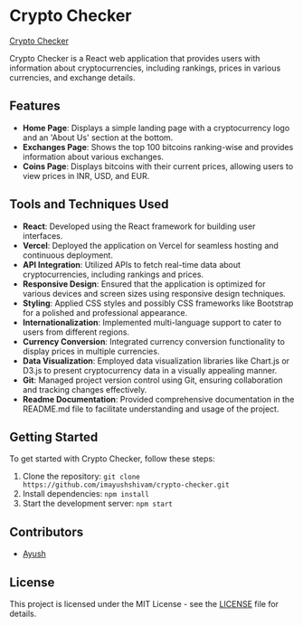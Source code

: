 # Crypto Checker

<a href="https://crypto-checker-pink.vercel.app/" onclick="window.open(this.href, '_blank'); return false;">Crypto Checker</a>

Crypto Checker is a React web application that provides users with information about cryptocurrencies, including rankings, prices in various currencies, and exchange details.

## Features

- **Home Page**: Displays a simple landing page with a cryptocurrency logo and an 'About Us' section at the bottom.
- **Exchanges Page**: Shows the top 100 bitcoins ranking-wise and provides information about various exchanges.
- **Coins Page**: Displays bitcoins with their current prices, allowing users to view prices in INR, USD, and EUR.

## Tools and Techniques Used

- **React**: Developed using the React framework for building user interfaces.
- **Vercel**: Deployed the application on Vercel for seamless hosting and continuous deployment.
- **API Integration**: Utilized APIs to fetch real-time data about cryptocurrencies, including rankings and prices.
- **Responsive Design**: Ensured that the application is optimized for various devices and screen sizes using responsive design techniques.
- **Styling**: Applied CSS styles and possibly CSS frameworks like Bootstrap for a polished and professional appearance.
- **Internationalization**: Implemented multi-language support to cater to users from different regions.
- **Currency Conversion**: Integrated currency conversion functionality to display prices in multiple currencies.
- **Data Visualization**: Employed data visualization libraries like Chart.js or D3.js to present cryptocurrency data in a visually appealing manner.
- **Git**: Managed project version control using Git, ensuring collaboration and tracking changes effectively.
- **Readme Documentation**: Provided comprehensive documentation in the README.md file to facilitate understanding and usage of the project.

## Getting Started

To get started with Crypto Checker, follow these steps:

1. Clone the repository: `git clone https://github.com/imayushshivam/crypto-checker.git`
2. Install dependencies: `npm install`
3. Start the development server: `npm start`

## Contributors

- [Ayush](https://github.com/imayushshivam)

## License

This project is licensed under the MIT License - see the [LICENSE](LICENSE) file for details.
